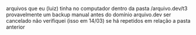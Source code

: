 arquivos que eu (luiz) tinha no computador dentro da pasta /arquivo.dev/t3
provavelmente um backup manual antes do domínio arquivo.dev ser cancelado
não verifiquei (isso em 14/03) se há repetidos em relação a pasta anterior
